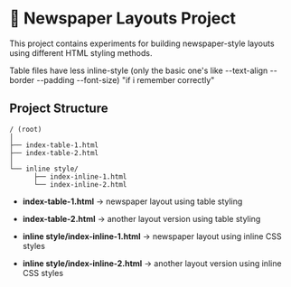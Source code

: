 # 📰 Newspaper Layouts Project

This project contains experiments for building newspaper-style layouts using different HTML styling methods.

Table files have less inline-style (only the basic one's like --text-align --border --padding --font-size) "if i remember correctly"

## Project Structure

```
/ (root)
│
├── index-table-1.html
├── index-table-2.html
│
└── inline style/
      ├── index-inline-1.html
      └── index-inline-2.html
```

- **index-table-1.html** → newspaper layout using table styling
- **index-table-2.html** → another layout version using table styling

- **inline style/index-inline-1.html** → newspaper layout using inline CSS styles
- **inline style/index-inline-2.html** → another layout version using inline CSS styles
